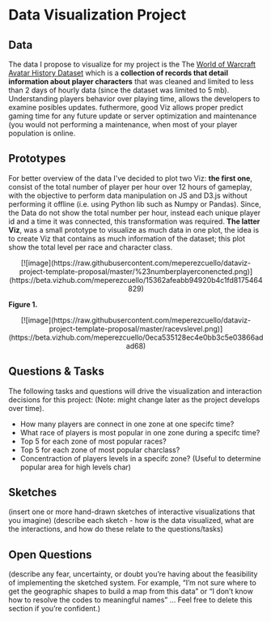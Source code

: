 # Data Visualization Project

## Data

The data I propose to visualize for my project is the The [World of Warcraft Avatar History Dataset](https://gist.github.com/meperezcuello/38533ec33abb5e0b3568fa4f91d97bb3) which is a **collection of records that detail information about player characters** that was cleaned and limited to less than 2 days of hourly data (since the dataset was limited to 5 mb). Understanding players behavior over playing time, allows the developers to examine posibles updates. futhermore, good Viz allows proper predict gaming time for any future update or server optimization and maintenance (you would not performing a maintenance, when most of your player population is online.

## Prototypes

For better overview of the data I've decided to plot two Viz: **the first one**, consist of the total number of player per hour over 12 hours of gameplay, with the objective to perform data manipulation on JS and D3.js without performing it offline (i.e. using Python lib such as Numpy or Pandas). Since, the Data do not show the total number per hour, instead each unique player id and a time it was connected, this transformation was required. **The latter Viz**, was a small prototype to visualize as much data in one plot, the idea is to create Viz that contains as much information of the dataset; this plot show the total level per race and character class.

<p align="center"> [![image](https://raw.githubusercontent.com/meperezcuello/dataviz-project-template-proposal/master/%23numberplayerconencted.png)](https://beta.vizhub.com/meperezcuello/15362afeabb94920b4c1fd8175464829)</p>

**Figure 1.** 

<p align="center"> [![image](https://raw.githubusercontent.com/meperezcuello/dataviz-project-template-proposal/master/racevslevel.png)](https://beta.vizhub.com/meperezcuello/0eca535128ec4e0bb3c5e03866adad68)</p>

## Questions & Tasks

The following tasks and questions will drive the visualization and interaction decisions for this project:
(Note: might change later as the project develops over time).

* How many players are connect in one zone at one specifc time?
* What race of players is most popular in one zone during a specifc time?
* Top 5 for each zone of most popular races?
* Top 5 for each zone of most popular charclass?
* Concentraction of players levels in a specifc zone? (Useful to determine popular area for high levels char)


## Sketches

(insert one or more hand-drawn sketches of interactive visualizations that you imagine)
(describe each sketch - how is the data visualized, what are the interactions, and how do these relate to the questions/tasks)

## Open Questions

(describe any fear, uncertainty, or doubt you’re having about the feasibility of implementing the sketched system. For example, “I’m not sure where to get the geographic shapes to build a map from this data” or “I don’t know how to resolve the codes to meaningful names” … Feel free to delete this section if you’re confident.)
